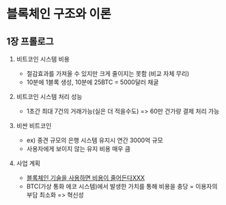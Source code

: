 # 블록체인 구조와 이론
## 1장 프롤로그
1. 비트코인 시스템 비용
    * 절감효과를 가져올 수 있지만 크게 줄이지는 못함 (비교 자체 무리)
    * 10분에 1블록 생성, 10분에 25BTC = 5000달러 채굴

2. 비트코인 시스템 처리 성능
    * 1초간 최대 7건의 거래가능(실은 더 적을수도) => 60만 건가량 결제 처리 가능

3. 비싼 비트코인
    * ex) 중견 규모의 은행 시스템 유지시 연간 3000억 규모
    * 사용자에게 보이지 않는 유지 비용 매우 큼

4. 사업 계획
    * <u>블록체인 기술을 사용하면 비용이 줄어든다XXX</u>
    * BTC(가상 통화 에코 시스템)에서 발생한 가치를 통해 비용을 충당 = 이용자의 부담 최소화 => 혁신성
